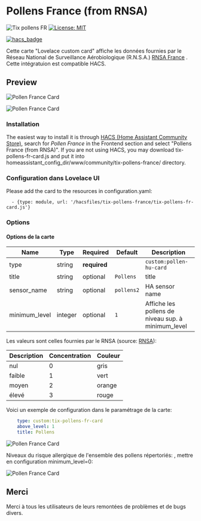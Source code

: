 # Pollens France (from RNSA)

![Tix pollens FR](https://img.shields.io/github/v/release/trollix/tix-pollens-france)
[![License: MIT](https://img.shields.io/badge/License-MIT-yellow.svg)](LICENSE)

[![hacs_badge](https://img.shields.io/badge/HACS-Default-orange.svg?style=flat)](https://github.com/custom-components/hacs)

Cette carte "Lovelace custom card" affiche les données fournies par le Réseau National de Surveillance Aérobiologique (R.N.S.A.) [RNSA France](https://www.pollens.fr/) .
Cette intégratuion est compatible HACS.

## Preview

![Pollen France Card](https://github.com/trollix/tix-pollens-france/blob/main/img01.png?raw=true "Pollen France Card")

![Pollen France Card ](https://github.com/trollix/tix-pollens-france/blob/main/img02.png?raw=true "Pollen France Card")

### Installation

The easiest way to install it is through [HACS (Home Assistant Community Store)](https://github.com/hacs/frontend),
search for *Pollen France* in the Frontend section and select "Pollens France (from RNSA)".
If you are not using HACS, you may download tix-pollens-fr-card.js and put it into
homeassistant_config_dir/www/community/tix-pollens-france/ directory.

### Configuration dans Lovelace UI

Please add the card to the resources in configuration.yaml:

``` resources:
  - {type: module, url: '/hacsfiles/tix-pollens-france/tix-pollens-fr-card.js'}
```



### Options

#### Options de la carte

| Name             | Type         | Required     | Default         | Description                                        |
| ---------------- | ------------ | ------------ | --------------- | -------------------------------------------------- |
| type             | string       | **required** |                 | `custom:pollen-hu-card`                            |
| title            | string       | optional     | `Pollens`       | title                                              |
| sensor_name      | string       | optional     | `pollens2`      | HA sensor name                                     |
| minimum_level    | integer      | optional     | `1`             | Affiche les pollens de niveau sup. à minimum_level |

Les valeurs sont celles fournies  par le RNSA (source: [RNSA](https://www.pollens.fr/le-reseau/les-pollens/)):

| Description | Concentration       | Couleur    |
| ----------- | ------------------- | ---------- |
| nul         | 0                   | gris       |
| faible      | 1                   | vert       |
| moyen       | 2                   | orange     |
| élevé       | 3                   | rouge      |

Voici un exemple de configuration dans le paramétrage de la carte:

```yaml
    type: custom:tix-pollens-fr-card
    above_level: 1  
    title: Pollens
```

![Pollen France Card ](https://github.com/trollix/tix-pollens-france/blob/main/img03.png?raw=true "Pollen France Card")


Niveaux du risque allergique de l'ensemble des pollens répertoriés: , mettre en configuration minimum_level=0:

![Pollen France Card ](https://github.com/trollix/tix-pollens-france/blob/main/img04.png?raw=true "Pollen France Card")

## Merci

Merci à tous les utilisateurs de leurs remontées de problèmes et de bugs divers.
